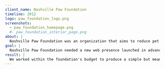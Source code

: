 ```yaml
---
client_name: Nashville Paw Foundation
timeline: 2012
logo: paw_foundation_logo.png
screenshots:
  - paw_foundation_homepage.png
  #- paw_foundation_interior_page.png
about: |
  Nashville Paw Foundation was an organization that aims to reduce pet overpopulation through the funding of effective spay and neuter programs and to promote pet adoption and animal welfare through positive community education. It funds various spay and neuter programs in our community, from mobile spay days for low-income families to special clinics for feral cats, pit bulls and more.
goal: |
  Nashville Paw Foundation needed a new web presence launched in advance of a media campaign. They choose Sitemason and Eliza Brock Software to produce the new site.
result: |
  We worked within the foundation's budget to produce a simple but meaningful website, which we launched ahead of their media campaign.
---
```

